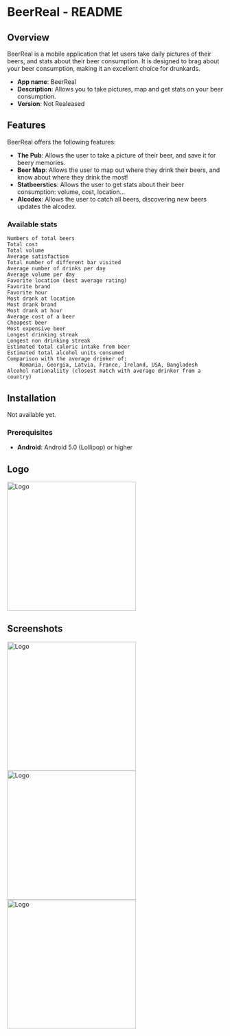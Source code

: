 # BeerReal - README

## Overview

BeerReal is a mobile application that let users take daily pictures of their beers, and stats about their beer consumption. It is designed to brag about your beer consumption, making it an excellent choice for drunkards.

- **App name**: BeerReal
- **Description**: Allows you to take pictures, map and get stats on your beer consumption.
- **Version**: Not Realeased

## Features

BeerReal offers the following features:

- **The Pub**: Allows the user to take a picture of their beer, and save it for beery memories.
- **Beer Map**: Allows the user to map out where they drink their beers, and know about where they drink the most!
- **Statbeerstics**: Allows the user to get stats about their beer consumption: volume, cost, location...
- **Alcodex**: Allows the user to catch all beers, discovering new beers updates the alcodex.

### Available stats
    Numbers of total beers
    Total cost
    Total volume
    Average satisfaction
    Total number of different bar visited
    Average number of drinks per day
    Average volume per day
    Favorite location (best average rating)
    Favorite brand
    Favorite hour
    Most drank at location
    Most drank brand
    Most drank at hour
    Average cost of a beer
    Cheapest beer
    Most expensive beer
    Longest drinking streak
    Longest non drinking streak
    Estimated total caloric intake from beer
    Estimated total alcohol units consumed
    Comparison with the average drinker of:
        Romania, Georgia, Latvia, France, Ireland, USA, Bangladesh
    Alcohol nationaliity (closest match with average drinker from a country)

## Installation

Not available yet.

### Prerequisites

- **Android**: Android 5.0 (Lollipop) or higher

## Logo

<img src="https://github.com/user-attachments/assets/d41ded04-f0f7-47df-87b1-206cadcc6f0d" alt="Logo" width="300">

## Screenshots

<img src="https://github.com/user-attachments/assets/d2409c41-f6de-4c22-9c09-ef41110c97d5" alt="Logo" width="300">
<img src="https://github.com/user-attachments/assets/95558f8b-52a9-47fe-85a9-6502fec48c62" alt="Logo" width="300">
<img src="https://github.com/user-attachments/assets/1cca86f8-d557-4d7b-bddb-3dac03f816f8" alt="Logo" width="300">

